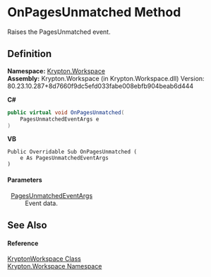 # OnPagesUnmatched Method


Raises the PagesUnmatched event.



## Definition
**Namespace:** <a href="0dbf488f-9676-a1e5-a949-1b4bcea03d52.md">Krypton.Workspace</a>  
**Assembly:** Krypton.Workspace (in Krypton.Workspace.dll) Version: 80.23.10.287+8d7660f9dc5efd033fabe008ebfb904beab6d444

**C#**
``` C#
public virtual void OnPagesUnmatched(
	PagesUnmatchedEventArgs e
)
```
**VB**
``` VB
Public Overridable Sub OnPagesUnmatched ( 
	e As PagesUnmatchedEventArgs
)
```



#### Parameters
<dl><dt>  <a href="7942b90a-3305-7c37-c68f-95df2f03531e.md">PagesUnmatchedEventArgs</a></dt><dd>Event data.</dd></dl>

## See Also


#### Reference
<a href="a977050a-c9d5-1360-9b5d-5a07a77ae65c.md">KryptonWorkspace Class</a>  
<a href="0dbf488f-9676-a1e5-a949-1b4bcea03d52.md">Krypton.Workspace Namespace</a>  
